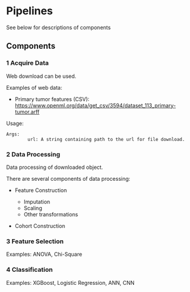 # Pipelines

See below for descriptions of components

## Components

### 1 Acquire Data

Web download can be used. 

Examples of web data:

* Primary tumor features (CSV): https://www.openml.org/data/get_csv/3594/dataset_113_primary-tumor.arff


Usage:

```
Args:
        url: A string containing path to the url for file download.     
```

### 2 Data Processing

Data processing of downloaded object.

There are several components of data processing:

* Feature Construction
	- Imputation
	- Scaling
	- Other transformations

* Cohort Construction


### 3 Feature Selection

Examples: ANOVA, Chi-Square


### 4 Classification

Examples: XGBoost, Logistic Regression, ANN, CNN


